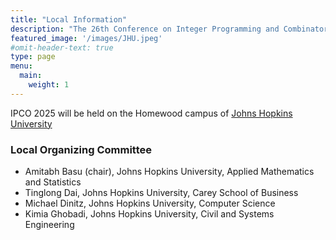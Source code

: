 ```yaml
---
title: "Local Information"
description: "The 26th Conference on Integer Programming and Combinatorial Optimization"
featured_image: '/images/JHU.jpeg'
#omit-header-text: true
type: page
menu:
  main:
    weight: 1
---
```


IPCO 2025 will be held on the Homewood campus of [Johns Hopkins University](https://www.jhu.edu)

### Local Organizing Committee
- Amitabh Basu (chair), Johns Hopkins University, Applied Mathematics and Statistics
- Tinglong Dai, Johns Hopkins University, Carey School of Business
- Michael Dinitz, Johns Hopkins University, Computer Science
- Kimia Ghobadi, Johns Hopkins University, Civil and Systems Engineering